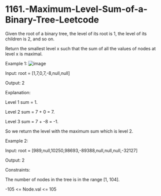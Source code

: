 # 1161.-Maximum-Level-Sum-of-a-Binary-Tree-Leetcode


Given the root of a binary tree, the level of its root is 1, the level of its children is 2, and so on.

Return the smallest level x such that the sum of all the values of nodes at level x is maximal.

 

Example 1:
![image](https://user-images.githubusercontent.com/63790684/125562604-0d2590fe-5dc4-49be-ba4c-c2d1fca0be74.png)


Input: root = [1,7,0,7,-8,null,null]


Output: 2


Explanation: 


Level 1 sum = 1.


Level 2 sum = 7 + 0 = 7.


Level 3 sum = 7 + -8 = -1.


So we return the level with the maximum sum which is level 2.


Example 2:


Input: root = [989,null,10250,98693,-89388,null,null,null,-32127]


Output: 2
 

Constraints:


The number of nodes in the tree is in the range [1, 104].


-105 <= Node.val <= 105
